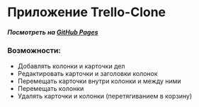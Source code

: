 # Приложение Trello-Clone

##### Посмотреть на [GitHub Pages](https://denissvistoplasov.github.io/Trello-Clone)

### Возможности:
- Добавлять колонки и карточки дел
- Редактировать карточки и заголовки колонок
- Перемещать карточки внутри колонки и между ними
- Перемещать колонки
- Удалять карточки и колонки (перетягиванием в корзину)
